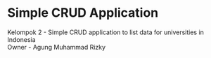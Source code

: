 # Simple CRUD Application
Kelompok 2 - Simple CRUD application to list data for universities in Indonesia \
Owner - Agung Muhammad Rizky
